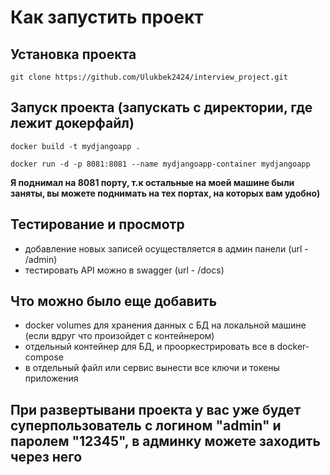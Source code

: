 # Как запустить проект

## Установка проекта
<pre><code>git clone https://github.com/Ulukbek2424/interview_project.git</code></pre>

## Запуск проекта (запускать с директории, где лежит докерфайл)
<pre><code>docker build -t mydjangoapp .</code></pre>
<pre><code>docker run -d -p 8081:8081 --name mydjangoapp-container mydjangoapp</code></pre>
**Я поднимал на 8081 порту, т.к остальные на моей машине были заняты, вы можете поднимать на тех портах, на которых вам удобно)**

## Тестирование и просмотр 
- добавление новых записей осуществляется в админ панели (url - /admin)
- тестировать API можно в swagger (url - /docs)

## Что можно было еще добавить
- docker volumes для хранения данных с БД на локальной машине (если вдруг что произойдет с контейнером)
- отдельный контейнер для БД, и прооркестрировать все в docker-compose
- в отдельный файл или сервис вынести все ключи и токены приложения

## При развертывани проекта у вас уже будет суперпользователь с логином "admin" и паролем "12345", в админку можете заходить через него